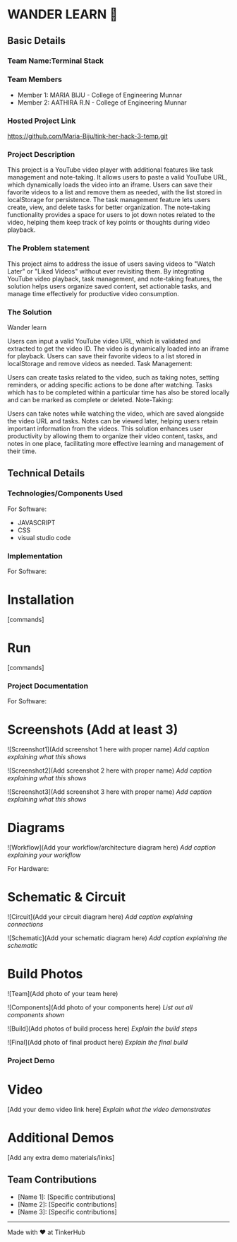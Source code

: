 # WANDER LEARN 🎯


## Basic Details
### Team Name:Terminal Stack


### Team Members
- Member 1: MARIA BIJU - College of Engineering Munnar
- Member 2: AATHIRA R.N - College of Engineering Munnar

### Hosted Project Link
https://github.com/Maria-Biju/tink-her-hack-3-temp.git

### Project Description
This project is a YouTube video player with additional features like task management and note-taking. It allows users to paste a valid YouTube URL, which dynamically loads the video into an iframe. Users can save their favorite videos to a list and remove them as needed, with the list stored in localStorage for persistence. The task management feature lets users create, view, and delete tasks for better organization. The note-taking functionality provides a space for users to jot down notes related to the video, helping them keep track of key points or thoughts during video playback.

### The Problem statement
This project aims to address the issue of users saving videos to "Watch Later" or "Liked Videos" without ever revisiting them. By integrating YouTube video playback, task management, and note-taking features, the solution helps users organize saved content, set actionable tasks, and manage time effectively for productive video consumption.

### The Solution
Wander learn

Users can input a valid YouTube video URL, which is validated and extracted to get the video ID.
The video is dynamically loaded into an iframe for playback.
Users can save their favorite videos to a list stored in localStorage and remove videos as needed.
Task Management:

Users can create tasks related to the video, such as taking notes, setting reminders, or adding specific actions to be done after watching.
Tasks which has to be completed within a particular time has also be stored locally and can be marked as complete or deleted.
Note-Taking:

Users can take notes while watching the video, which are saved alongside the video URL and tasks.
Notes can be viewed later, helping users retain important information from the videos.
This solution enhances user productivity by allowing them to organize their video content, tasks, and notes in one place, facilitating more effective learning and management of their time.

## Technical Details
### Technologies/Components Used
For Software:
- JAVASCRIPT
- CSS
- visual studio code



### Implementation
For Software:
# Installation
[commands]

# Run
[commands]

### Project Documentation
For Software:

# Screenshots (Add at least 3)
![Screenshot1](Add screenshot 1 here with proper name)
*Add caption explaining what this shows*

![Screenshot2](Add screenshot 2 here with proper name)
*Add caption explaining what this shows*

![Screenshot3](Add screenshot 3 here with proper name)
*Add caption explaining what this shows*

# Diagrams
![Workflow](Add your workflow/architecture diagram here)
*Add caption explaining your workflow*

For Hardware:

# Schematic & Circuit
![Circuit](Add your circuit diagram here)
*Add caption explaining connections*

![Schematic](Add your schematic diagram here)
*Add caption explaining the schematic*

# Build Photos
![Team](Add photo of your team here)


![Components](Add photo of your components here)
*List out all components shown*

![Build](Add photos of build process here)
*Explain the build steps*

![Final](Add photo of final product here)
*Explain the final build*

### Project Demo
# Video
[Add your demo video link here]
*Explain what the video demonstrates*

# Additional Demos
[Add any extra demo materials/links]

## Team Contributions
- [Name 1]: [Specific contributions]
- [Name 2]: [Specific contributions]
- [Name 3]: [Specific contributions]

---
Made with ❤️ at TinkerHub
